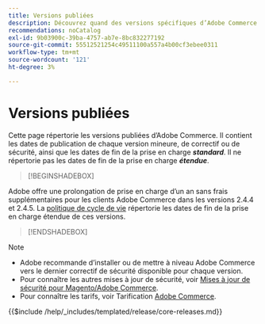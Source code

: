 ```yaml
---
title: Versions publiées
description: Découvrez quand des versions spécifiques d’Adobe Commerce ont été publiées.
recommendations: noCatalog
exl-id: 9b03900c-39ba-4757-ab7e-8bc832277192
source-git-commit: 55512521254c49511100a557a4b00cf3ebee0311
workflow-type: tm+mt
source-wordcount: '121'
ht-degree: 3%

---
```


# Versions publiées

Cette page répertorie les versions publiées d’Adobe Commerce. Il contient les dates de publication de chaque version mineure, de correctif ou de sécurité, ainsi que les dates de fin de la prise en charge **_standard_**. Il ne répertorie pas les dates de fin de la prise en charge **_étendue_**.

>[!BEGINSHADEBOX]

Adobe offre une prolongation de prise en charge d’un an sans frais supplémentaires pour les clients Adobe Commerce dans les versions 2.4.4 et 2.4.5. La [politique de cycle de vie](lifecycle-policy.md) répertorie les dates de fin de la prise en charge étendue de ces versions.

>[!ENDSHADEBOX]

>[!NOTE]
>
>- Adobe recommande d’installer ou de mettre à niveau Adobe Commerce vers le dernier correctif de sécurité disponible pour chaque version.
>- Pour connaître les autres mises à jour de sécurité, voir [Mises à jour de sécurité pour Magento/Adobe Commerce](https://helpx.adobe.com/fr/security/products/magento.html).
>- Pour connaître les tarifs, voir Tarification [Adobe Commerce](https://business.adobe.com/products/magento/pricing.html).

{{$include /help/_includes/templated/release/core-releases.md}}

<!-- Last updated from includes: 2025-08-12 14:32:02 -->
